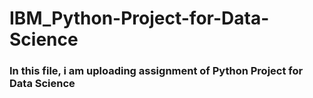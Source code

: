 # IBM_Python-Project-for-Data-Science
### In this file, i am uploading assignment of Python Project for Data Science
